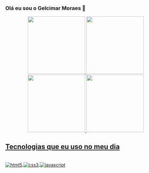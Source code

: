 

### Olá eu sou o Gelcimar Moraes 🖖
<div align="center">
  <a href="https://github.com/GelcimarMoraes">
  <img height="180em" src="https://github-readme-stats.vercel.app/api?username=GelcimarMoraes&show_icons=true&theme=radical"/>
  <img height="180em" src="https://github-readme-stats.vercel.app/api/top-langs/?username=GelcimarMoraes&layout=compact&langs_count=7&theme=radical"/>
</div>

  <div align="center">
  <a href="https://github.com/rafaballerini">
  <img height="180em" src="https://github-readme-stats.vercel.app/api?username=rafaballerini&show_icons=true&theme=dracula&include_all_commits=true&count_private=true"/>
  <img height="180em" src="https://github-readme-stats.vercel.app/api/top-langs/?username=rafaballerini&layout=compact&langs_count=7&theme=dracula"/>
</div>
  
## Tecnologias que eu uso no meu dia

<div style="display: inline_block"></br>
    <img align="center" alt="html5" src="https://img.shields.io/badge/HTML5-E34F26?style=for-the-badge&logo=html5&logoColor=white"/>
    <img align="center" alt="css3" src="https://img.shields.io/badge/CSS3-1572B6?style=for-the-badge&logo=css3&logoColor=white"/>
    <img align="center" alt="javascript" src="https://img.shields.io/badge/JavaScript-F7DF1E?style=for-the-badge&logo=javascript&logoColor=black"/>
</div>
